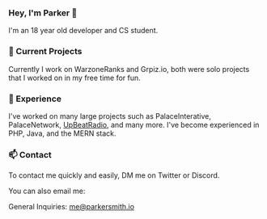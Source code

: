 ### Hey, I'm Parker 👋
I'm an 18 year old developer and CS student.

### 🔭 Current Projects
Currently I work on WarzoneRanks and Grpiz.io, both were solo projects that I worked on in my free time for fun.

### 👔 Experience
I've worked on many large projects such as PalaceInterative, PalaceNetwork, [UpBeatRadio](https://upbeatradio.net), and many more. I've become experienced in PHP, Java, and the MERN stack.

### 📫 Contact
To contact me quickly and easily, DM me on Twitter or Discord.

You can also email me:

General Inquiries: me@parkersmith.io


